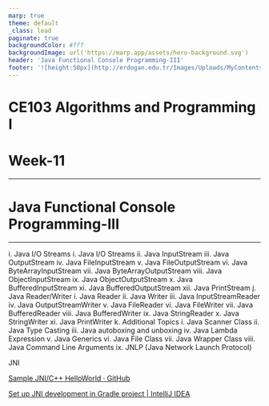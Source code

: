 ```yaml
---
marp: true
theme: default
_class: lead
paginate: true
backgroundColor: #fff
backgroundImage: url('https://marp.app/assets/hero-background.svg')
header: 'Java Functional Console Programming-III'
footer: '![height:50px](http://erdogan.edu.tr/Images/Uploads/MyContents/L_379-20170718142719217230.jpg) RTEU CE103 Week-11'
---
```


<!-- _backgroundColor: aquq -->

<!-- _color: orange -->

<!-- paginate: false -->

# CE103 Algorithms and Programming I

# Week-11

---

<!-- paginate: true -->

# Java Functional Console Programming-III

---

i.    Java I/O Streams
i.    Java I/O Streams
ii.    Java InputStream
iii.    Java OutputStream
iv.    Java FileInputStream
v.    Java FileOutputStream
vi.    Java ByteArrayInputStream
vii.    Java ByteArrayOutputStream
viii.    Java ObjectInputStream
ix.    Java ObjectOutputStream
x.    Java BufferedInputStream
xi.    Java BufferedOutputStream
xii.    Java PrintStream
j.    Java Reader/Writer
i.    Java Reader
ii.    Java Writer
iii.    Java InputStreamReader
iv.    Java OutputStreamWriter
v.    Java FileReader
vi.    Java FileWriter
vii.    Java BufferedReader
viii.    Java BufferedWriter
ix.    Java StringReader
x.    Java StringWriter
xi.    Java PrintWriter
k.    Additional Topics
i.    Java Scanner Class
ii.    Java Type Casting
iii.    Java autoboxing and unboxing
iv.    Java Lambda Expression
v.    Java Generics
vi.    Java File Class
vii.    Java Wrapper Class
viii.    Java Command Line Arguments
ix.    JNLP (Java Network Launch Protocol)



JNI

[Sample JNI/C++ HelloWorld · GitHub](https://gist.github.com/santa4nt/4a8fd626335e36c94356)

[Set up JNI development in Gradle project | IntelliJ IDEA](https://www.jetbrains.com/help/idea/setting-up-jni-development-in-gradle-project.html)
